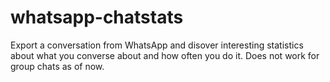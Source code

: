 # whatsapp-chatstats

Export a conversation from WhatsApp and disover interesting statistics about what you converse about and how often you do it. Does not work for group chats as of now.
